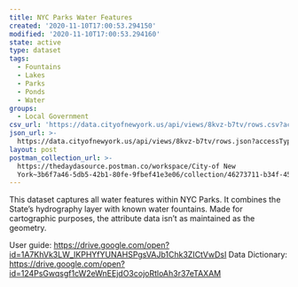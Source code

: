 ```yaml
---
title: NYC Parks Water Features
created: '2020-11-10T17:00:53.294150'
modified: '2020-11-10T17:00:53.294160'
state: active
type: dataset
tags:
  - Fountains
  - Lakes
  - Parks
  - Ponds
  - Water
groups:
  - Local Government
csv_url: 'https://data.cityofnewyork.us/api/views/8kvz-b7tv/rows.csv?accessType=DOWNLOAD'
json_url: >-
  https://data.cityofnewyork.us/api/views/8kvz-b7tv/rows.json?accessType=DOWNLOAD
layout: post
postman_collection_url: >-
  https://thedaydasource.postman.co/workspace/City-of New
  York~3b6f7a46-5db5-42b1-80fe-9fbef41e3e06/collection/46273711-b34f-4565-ad1b-ec72c8db557f
---
```

This dataset captures all water features within NYC Parks. It combines the State’s hydrography layer with known water fountains. Made for cartographic purposes, the attribute data isn’t as maintained as the geometry.

User guide:  https://drive.google.com/open?id=1A7KhVk3LW_IKPHYfYUNAHSPgsVAJb1Chk3ZICtVwDsI
Data Dictionary: https://drive.google.com/open?id=124PsGwqsgf1cW2eWnEEjdO3cojoRtloAh3r37eTAXAM
